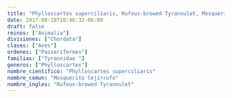 ```yaml
---
title: "Phylloscartes superciliaris, Rufous-browed Tyrannulet, Mosquerito Cejirrufo"
date: 2017-08-18T20:46:32-06:00
draft: false
reinos: ["Animalia"]
divisiones: ["Chordata"]
clases: ["Aves"]
ordenes: ["Passeriformes"]
familias: ["Tyrannidae "]
generos: ["Phylloscartes"]
nombre_cientifico: "Phylloscartes superciliaris"
nombre_comun: "Mosquerito Cejirrufo"
nombre_ingles: "Rufous-browed Tyrannulet"
---
```

